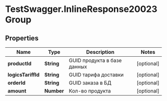 # TestSwagger.InlineResponse20023Group

## Properties

Name | Type | Description | Notes
------------ | ------------- | ------------- | -------------
**productId** | **String** | GUID продукта в базе данных | [optional] 
**logicsTariffId** | **String** | GUID тарифа доставки | [optional] 
**orderId** | **String** | GUID заказа в БД | [optional] 
**amount** | **Number** | Кол-во продукта | [optional] 



